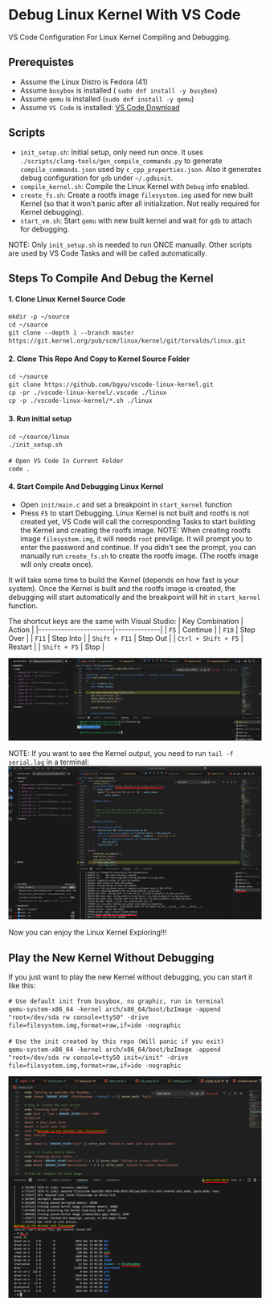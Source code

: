 # Debug Linux Kernel With VS Code
VS Code Configuration For Linux Kernel Compiling and Debugging.

## Prerequistes
* Assume the Linux Distro is Fedora (41)
* Assume `busybox` is installed ( `sudo dnf install -y busybox`)
* Assume `qemu` is installed (`sudo dnf install -y qemu`)
* Assume `VS Code` is installed:  [VS Code Download](https://code.visualstudio.com/download)

## Scripts
* `init_setup.sh`: Initial setup, only need run once. It uses `./scripts/clang-tools/gen_compile_commands.py` to generate `compile_commands.json` used by `c_cpp_properties.json`. Also it generates debug configuration for `gdb` under `~/.gdbinit`.
* `compile_kernel.sh`: Compile the Linux Kernel with `Debug` info enabled.
* `create_fs.sh`: Create a rootfs image `filesystem.img` used for new built Kernel (so that it won't panic after all initialization. Not really required for Kernel debugging).
* `start_vm.sh`: Start `qemu` with new built kernel and wait for `gdb` to attach for debugging.

NOTE: Only `init_setup.sh` is needed to run ONCE manually. Other scripts are used by VS Code Tasks and will be called automatically.

## Steps To Compile And Debug the Kernel
#### 1. Clone Linux Kernel Source Code
```
mkdir -p ~/source
cd ~/source
git clone --depth 1 --branch master https://git.kernel.org/pub/scm/linux/kernel/git/torvalds/linux.git
```

#### 2. Clone This Repo And Copy to Kernel Source Folder
```
cd ~/source
git clone https://github.com/bgyu/vscode-linux-kernel.git
cp -pr ./vscode-linux-kernel/.vscode ./linux
cp -p ./vscode-linux-kernel/*.sh ./linux
```
#### 3. Run initial setup
```
cd ~/source/linux
./init_setup.sh

# Open VS Code In Current Folder
code .
```

#### 4. Start Compile And Debugging Linux Kernel
* Open `init/main.c` and set a breakpoint in `start_kernel` function
* Press `F5` to start Debugging. Linux Kernel is not built and rootfs is not created yet, VS Code will call the corresponding Tasks to start building the Kernel and creating the rootfs image. NOTE: When creating rootfs image `filesystem.img`, it will needs `root` previlige. It will prompt you to enter the password and continue. If you didn't see the prompt, you can manually run `create_fs.sh` to create the rootfs image. (The rootfs image will only create once).

It will take some time to build the Kernel (depends on how fast is your system). Once the Kernel is built and the rootfs image is created, the debugging will start automatically and the breakpoint will hit in `start_kernel` function.
  
The shortcut keys are the same with Visual Studio:
| Key Combination      | Action       |
|-----------------------|--------------|
| `F5`                 | Continue     |
| `F10`                | Step Over    |
| `F11`                | Step Into    |
| `Shift + F11`        | Step Out     |
| `Ctrl + Shift + F5`  | Restart      |
| `Shift + F5`         | Stop         |

![Debug Linux Kernel](./resources/LinuxKernelDebug.png)

NOTE: If you want to see the Kernel output, you need to run `tail -f serial.log` in a terminal:
![Kernel Output](./resources/KernelOutput.png)

Now you can enjoy the Linux Kernel Exploring!!!

## Play the New Kernel Without Debugging
If you just want to play the new Kernel without debugging, you can start it like this:
```
# Use default init from busybox, no graphic, run in terminal
qemu-system-x86_64 -kernel arch/x86_64/boot/bzImage -append "root=/dev/sda rw console=ttyS0" -drive file=filesystem.img,format=raw,if=ide -nographic

# Use the init created by this repo (Will panic if you exit)
qemu-system-x86_64 -kernel arch/x86_64/boot/bzImage -append "root=/dev/sda rw console=ttyS0 init=/init" -drive file=filesystem.img,format=raw,if=ide -nographic
```
![PLay New Kernel](./resources/PlayNewKernel.png)

